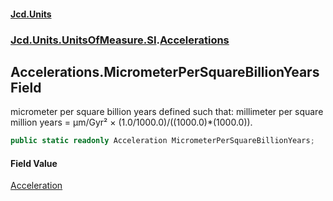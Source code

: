 #### [Jcd.Units](index.md 'index')

### [Jcd.Units.UnitsOfMeasure.SI](Jcd.Units.UnitsOfMeasure.SI.md 'Jcd.Units.UnitsOfMeasure.SI').[Accelerations](Accelerations.md 'Jcd.Units.UnitsOfMeasure.SI.Accelerations')

## Accelerations.MicrometerPerSquareBillionYears Field

micrometer per square billion years defined such that: millimeter per square million years = μm/Gyr² ×
(1.0/1000.0)/((1000.0)*(1000.0)).

```csharp
public static readonly Acceleration MicrometerPerSquareBillionYears;
```

#### Field Value

[Acceleration](Acceleration.md 'Jcd.Units.UnitTypes.Acceleration')